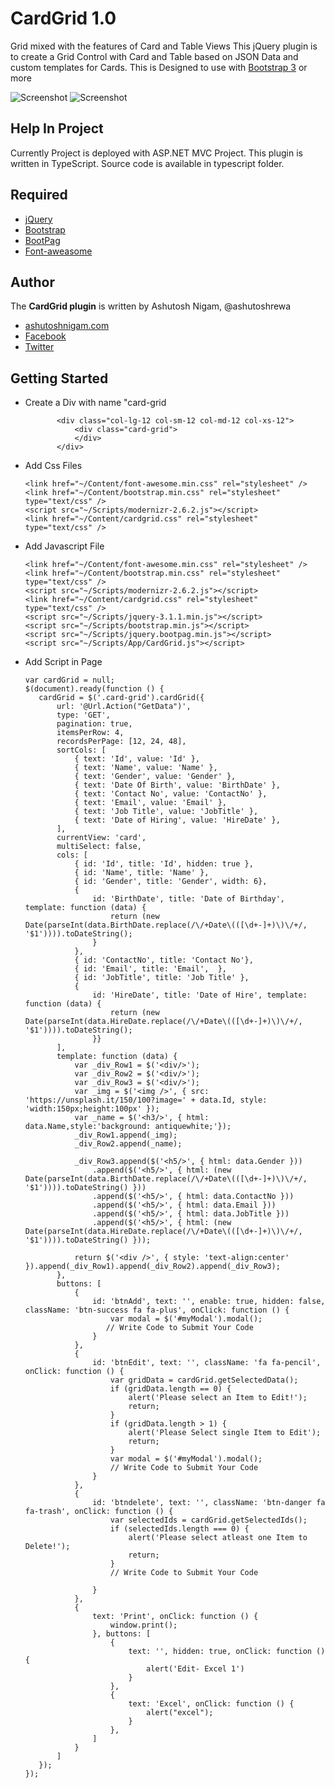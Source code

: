 # CardGrid 1.0
Grid mixed with the features of Card and Table Views
This jQuery plugin is to create a Grid Control with Card and Table based on JSON Data and custom templates for Cards. This is Designed to use with [Bootstrap 3](http://getbootstrap.com) or more

![Screenshot](screenshots/cardgrid_Employee_ScreenShot.png)
![Screenshot](screenshots/cardgrid_Employee_TableView.png)

## Help In Project
Currently Project is deployed with ASP.NET MVC Project. This plugin is written in TypeScript. Source code is available in typescript folder.
## Required
* [jQuery](http://jquery.com/)
* [Bootstrap](http://getbootstrap.com/)
* [BootPag](http://botmonster.com/jquery-bootpag/#.WQYfe7puKhc)
* [Font-aweasome](http://fontawesome.io/)
## Author
The __CardGrid plugin__ is written by Ashutosh Nigam, @ashutoshrewa
* [ashutoshnigam.com](http://www.ashutoshnigam.com/)
* [Facebook](https://www.facebook.com/ashutosh.nigam2)
* [Twitter](https://twitter.com/ashutoshrewa)
## Getting Started

* Create a Div with name "card-grid
    ```
           <div class="col-lg-12 col-sm-12 col-md-12 col-xs-12">
               <div class="card-grid">
               </div>
           </div>
    ```
 * Add Css Files
    ```
    <link href="~/Content/font-awesome.min.css" rel="stylesheet" />
    <link href="~/Content/bootstrap.min.css" rel="stylesheet" type="text/css" />   
    <script src="~/Scripts/modernizr-2.6.2.js"></script>  
    <link href="~/Content/cardgrid.css" rel="stylesheet" type="text/css" />
    ```
 * Add Javascript File  
     ``` 
    <link href="~/Content/font-awesome.min.css" rel="stylesheet" />
    <link href="~/Content/bootstrap.min.css" rel="stylesheet" type="text/css" />   
    <script src="~/Scripts/modernizr-2.6.2.js"></script>  
    <link href="~/Content/cardgrid.css" rel="stylesheet" type="text/css" />
    <script src="~/Scripts/jquery-3.1.1.min.js"></script>
    <script src="~/Scripts/bootstrap.min.js"></script>
    <script src="~/Scripts/jquery.bootpag.min.js"></script>
    <script src="~/Scripts/App/CardGrid.js"></script>
     ```
  * Add Script in Page
     ``` 
    var cardGrid = null;
    $(document).ready(function () {       
        cardGrid = $('.card-grid').cardGrid({
            url: '@Url.Action("GetData")',
            type: 'GET',
            pagination: true,
            itemsPerRow: 4,
            recordsPerPage: [12, 24, 48],
            sortCols: [
                { text: 'Id', value: 'Id' },
                { text: 'Name', value: 'Name' },
                { text: 'Gender', value: 'Gender' },
                { text: 'Date Of Birth', value: 'BirthDate' },
                { text: 'Contact No', value: 'ContactNo' },
                { text: 'Email', value: 'Email' },
                { text: 'Job Title', value: 'JobTitle' },
                { text: 'Date of Hiring', value: 'HireDate' },
            ],
            currentView: 'card',
            multiSelect: false,
            cols: [
                { id: 'Id', title: 'Id', hidden: true },
                { id: 'Name', title: 'Name' },
                { id: 'Gender', title: 'Gender', width: 6},
                {
                    id: 'BirthDate', title: 'Date of Birthday', template: function (data) {
                        return (new Date(parseInt(data.BirthDate.replace(/\/+Date\(([\d+-]+)\)\/+/, '$1')))).toDateString();
                    }
                },
                { id: 'ContactNo', title: 'Contact No'},
                { id: 'Email', title: 'Email',  },
                { id: 'JobTitle', title: 'Job Title' },
                {
                    id: 'HireDate', title: 'Date of Hire', template: function (data) {
                        return (new Date(parseInt(data.HireDate.replace(/\/+Date\(([\d+-]+)\)\/+/, '$1')))).toDateString();
                    }}
            ],
            template: function (data) {
                var _div_Row1 = $('<div/>');
                var _div_Row2 = $('<div/>');
                var _div_Row3 = $('<div/>');
                var _img = $('<img />', { src: 'https://unsplash.it/150/100?image=' + data.Id, style: 'width:150px;height:100px' });
                var _name = $('<h3/>', { html: data.Name,style:'background: antiquewhite;'});
                _div_Row1.append(_img);
                _div_Row2.append(_name);
                
                _div_Row3.append($('<h5/>', { html: data.Gender }))
                    .append($('<h5/>', { html: (new Date(parseInt(data.BirthDate.replace(/\/+Date\(([\d+-]+)\)\/+/, '$1')))).toDateString() }))
                    .append($('<h5/>', { html: data.ContactNo }))
                    .append($('<h5/>', { html: data.Email }))
                    .append($('<h5/>', { html: data.JobTitle }))
                    .append($('<h5/>', { html: (new Date(parseInt(data.HireDate.replace(/\/+Date\(([\d+-]+)\)\/+/, '$1')))).toDateString() }));

                return $('<div />', { style: 'text-align:center' }).append(_div_Row1).append(_div_Row2).append(_div_Row3);
            },
            buttons: [
                {
                    id: 'btnAdd', text: '', enable: true, hidden: false, className: 'btn-success fa fa-plus', onClick: function () {
                        var modal = $('#myModal').modal();
                       // Write Code to Submit Your Code
                    }
                },
                {
                    id: 'btnEdit', text: '', className: 'fa fa-pencil', onClick: function () {
                        var gridData = cardGrid.getSelectedData();
                        if (gridData.length == 0) {
                            alert('Please select an Item to Edit!');
                            return;
                        }
                        if (gridData.length > 1) {
                            alert('Please Select single Item to Edit');
                            return;
                        }
                        var modal = $('#myModal').modal();
                        // Write Code to Submit Your Code
                    }
                },
                {
                    id: 'btndelete', text: '', className: 'btn-danger fa fa-trash', onClick: function () {
                        var selectedIds = cardGrid.getSelectedIds();
                        if (selectedIds.length === 0) {
                            alert('Please select atleast one Item to Delete!');
                            return;
                        }
                        // Write Code to Submit Your Code

                    }
                },
                {
                    text: 'Print', onClick: function () {
                        window.print();
                    }, buttons: [
                        {
                            text: '', hidden: true, onClick: function () {
                                alert('Edit- Excel 1')
                            }
                        },
                        {
                            text: 'Excel', onClick: function () {
                                alert("excel");
                            }
                        },
                    ]
                }
            ]
        });
    });
    
     ```
